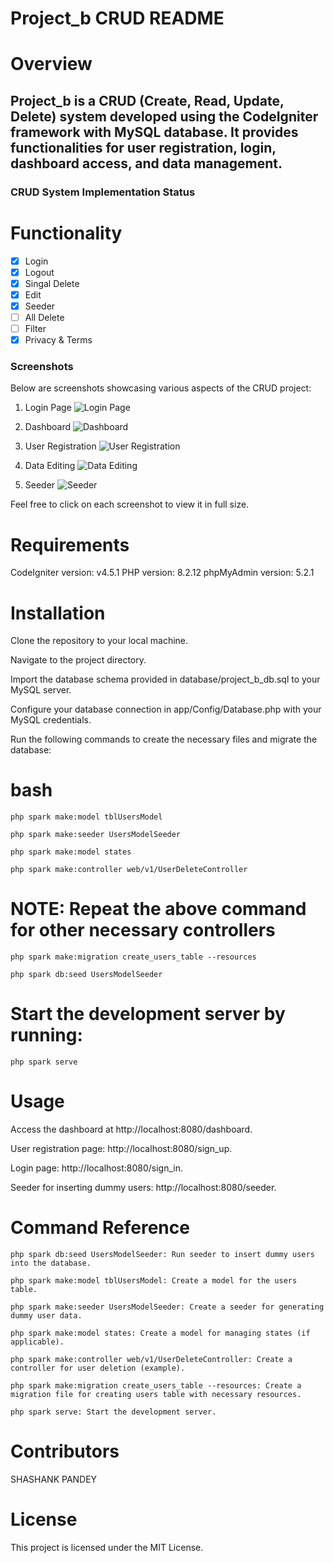 # Project_b CRUD README

# Overview
  ## Project_b is a CRUD (Create, Read, Update, Delete) system developed using the CodeIgniter framework with MySQL database. It provides functionalities for user registration, login, dashboard access, and data management.
  
  ### CRUD System Implementation Status
  
  # Functionality
    
- [x] Login
- [x] Logout
- [x] Singal Delete
- [x] Edit
- [x] Seeder
- [ ] All Delete
- [ ] Filter
- [x] Privacy & Terms

### Screenshots

Below are screenshots showcasing various aspects of the CRUD project:

1. Login Page
   ![Login Page](screenshots/login.png)

2. Dashboard
   ![Dashboard](screenshots/dashboard.png)

3. User Registration
   ![User Registration](screenshots/registration.png)

4. Data Editing
   ![Data Editing](screenshots/edit.png)

5. Seeder
   ![Seeder](screenshots/seeder.png)

Feel free to click on each screenshot to view it in full size.


# Requirements

  CodeIgniter version: v4.5.1
  PHP version: 8.2.12
  phpMyAdmin version: 5.2.1
  
# Installation

  Clone the repository to your local machine.
  
  Navigate to the project directory.
  
  Import the database schema provided in database/project_b_db.sql to your MySQL server.
  
  Configure your database connection in app/Config/Database.php with your MySQL credentials.
  
  Run the following commands to create the necessary files and migrate the database:
  
  
# bash

    php spark make:model tblUsersModel
  
    php spark make:seeder UsersModelSeeder
  
    php spark make:model states
  
    php spark make:controller web/v1/UserDeleteController
  

  # NOTE: Repeat the above command for other necessary controllers

    php spark make:migration create_users_table --resources
  
    php spark db:seed UsersModelSeeder
  
  
# Start the development server by running:

    php spark serve
  
  
# Usage

  Access the dashboard at http://localhost:8080/dashboard.
  
  User registration page: http://localhost:8080/sign_up.
  
  Login page: http://localhost:8080/sign_in.
  
  Seeder for inserting dummy users: http://localhost:8080/seeder.
  
  
# Command Reference

    php spark db:seed UsersModelSeeder: Run seeder to insert dummy users into the database.
  
    php spark make:model tblUsersModel: Create a model for the users table.
  
    php spark make:seeder UsersModelSeeder: Create a seeder for generating dummy user data.
  
    php spark make:model states: Create a model for managing states (if applicable).
  
    php spark make:controller web/v1/UserDeleteController: Create a controller for user deletion (example).
  
    php spark make:migration create_users_table --resources: Create a migration file for creating users table with necessary resources.
  
    php spark serve: Start the development server.
  

# Contributors

  SHASHANK PANDEY
  
# License

  This project is licensed under the MIT License.
